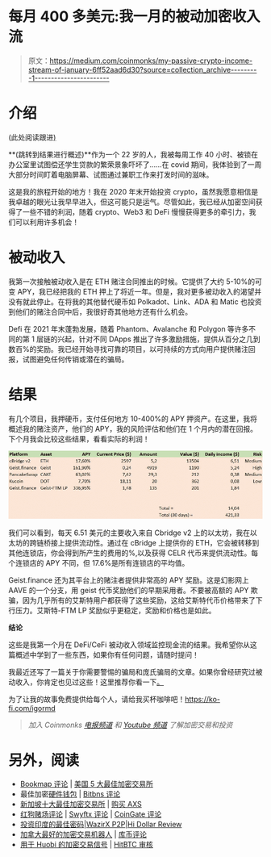 # 每月 400 多美元:我一月的被动加密收入流

> 原文：<https://medium.com/coinmonks/my-passive-crypto-income-stream-of-january-6ff52aad6d30?source=collection_archive---------1----------------------->

# 介绍

(此处阅读跟进[)](/@Igor.MD/500-a-month-my-passive-crypto-income-stream-of-february-fca6185f2149)

**(跳转到结果进行概述)**作为一个 22 岁的人，我被每周工作 40 小时、被锁在办公室里试图偿还学生贷款的繁荣景象吓坏了……在 covid 期间，我体验到了一周大部分时间盯着电脑屏幕、试图通过兼职工作来打发时间的滋味。

这是我的旅程开始的地方！我在 2020 年末开始投资 crypto，虽然我愿意相信是我卓越的眼光让我早早进入，但这可能只是运气。尽管如此，我已经从加密空间获得了一些不错的利润，随着 crypto、Web3 和 DeFi 慢慢获得更多的牵引力，我们可以利用许多机会！

# 被动收入

我第一次接触被动收入是在 ETH 赌注合同推出的时候。它提供了大约 5-10%的可变 APY，我已经把我的 ETH 押上了将近一年。但是，我对更多被动收入的渴望并没有就此停止。在将我的其他替代硬币如 Polkadot、Link、ADA 和 Matic 也投资到他们的赌注合同中后，我很好奇其他地方还有什么机会。

Defi 在 2021 年末蓬勃发展，随着 Phantom、Avalanche 和 Polygon 等许多不同的第 1 层链的兴起，针对不同 DApps 推出了许多激励措施，提供从百分之几到数百%的奖励。我已经开始寻找可靠的项目，以可持续的方式向用户提供赌注回报，试图避免任何传销或潜在的骗局。

# 结果

有几个项目，我押硬币，支付任何地方 10-400%的 APY 押资产。在这里，我将概述我的赌注资产，他们的 APY，我的风险评估和他们在 1 个月内的潜在回报。下个月我会比较这些结果，看看实际的利润！

![](img/6fafe862b9797d9d0b6d0ae362082372.png)

我们可以看到，每天 6.51 美元的主要收入来自 Cbridge v2 上的以太坊，我在以太坊的跨链桥接上提供流动性。通过在 cBridge 上提供你的 ETH，它会被转移到其他连锁店，你会得到所产生的费用的%,以及获得 CELR 代币来提供流动性。每个连锁店的 APY 不同，但 17.6%是所有连锁店的平均值。

Geist.finance 还为其平台上的赌注者提供非常高的 APY 奖励。这是幻影网上 AAVE 的一个分支，用 geist 代币奖励他们的早期采用者。不要被高额的 APY 欺骗，因为几乎所有的艾斯特用户都获得了这些奖励，这给艾斯特代币价格带来了下行压力。艾斯特-FTM LP 奖励似乎更稳定，奖励和价格也是如此。

**结论**

这些是我第一个月在 DeFi/CeFi 被动收入领域监控现金流的结果。我希望你从这篇概述中学到了一些东西，如果你有任何问题，请随时提问！

我最近还写了一篇关于你需要警惕的骗局和庞氏骗局的文章。如果你曾经研究过被动收入，你肯定也见过这些！这里推荐你看一下[。](/@matthijsdethmers/3-crypto-scams-on-medium-you-need-to-watch-out-for-66fa69256b54)

为了让我的故事免费提供给每个人，请给我买杯咖啡吧！https://ko-fi.com/igormd

> *加入 Coinmonks* [*电报频道*](https://t.me/coincodecap) *和* [*Youtube 频道*](https://www.youtube.com/c/coinmonks/videos) *了解加密交易和投资*

# 另外，阅读

*   [Bookmap 评论](https://coincodecap.com/bookmap-review-2021-best-trading-software) | [美国 5 大最佳加密交易所](https://coincodecap.com/crypto-exchange-usa)
*   最佳加密[硬件钱包](/coinmonks/hardware-wallets-dfa1211730c6) | [Bitbns 评论](/coinmonks/bitbns-review-38256a07e161)
*   [新加坡十大最佳加密交易所](https://coincodecap.com/crypto-exchange-in-singapore) | [购买 AXS](https://coincodecap.com/buy-axs-token)
*   [红狗赌场评论](https://coincodecap.com/red-dog-casino-review) | [Swyftx 评论](https://coincodecap.com/swyftx-review) | [CoinGate 评论](https://coincodecap.com/coingate-review)
*   [投资印度的最佳密码](https://coincodecap.com/best-crypto-to-invest-in-india-in-2021)|[WazirX P2P](https://coincodecap.com/wazirx-p2p)|[Hi Dollar Review](https://coincodecap.com/hi-dollar-review)
*   [加拿大最好的加密交易机器人](https://coincodecap.com/5-best-crypto-trading-bots-in-canada) | [库币评论](https://coincodecap.com/kucoin-review)
*   [用于 Huobi 的加密交易信号](https://coincodecap.com/huobi-crypto-trading-signals) | [HitBTC 审核](/coinmonks/hitbtc-review-c5143c5d53c2)